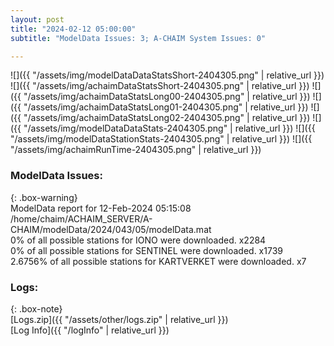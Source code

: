 ```yaml
---
layout: post
title: "2024-02-12 05:00:00"
subtitle: "ModelData Issues: 3; A-CHAIM System Issues: 0"

---
```


![]({{ "/assets/img/modelDataDataStatsShort-2404305.png" | relative_url }})
![]({{ "/assets/img/achaimDataStatsShort-2404305.png" | relative_url }})
![]({{ "/assets/img/achaimDataStatsLong00-2404305.png" | relative_url }})
![]({{ "/assets/img/achaimDataStatsLong01-2404305.png" | relative_url }})
![]({{ "/assets/img/achaimDataStatsLong02-2404305.png" | relative_url }})
![]({{ "/assets/img/modelDataDataStats-2404305.png" | relative_url }})
![]({{ "/assets/img/modelDataStationStats-2404305.png" | relative_url }})
![]({{ "/assets/img/achaimRunTime-2404305.png" | relative_url }})


### ModelData Issues:  
  
{: .box-warning}  
 ModelData report for 12-Feb-2024 05:15:08   
 /home/chaim/ACHAIM_SERVER/A-CHAIM/modelData/2024/043/05/modelData.mat   
 0% of all possible stations for IONO were downloaded. x2284   
 0% of all possible stations for SENTINEL were downloaded. x1739   
 2.6756% of all possible stations for KARTVERKET were downloaded. x7   
  


### Logs:  
  
{: .box-note}  
[Logs.zip]({{ "/assets/other/logs.zip" | relative_url }})  
[Log Info]({{ "/logInfo" | relative_url }})  
